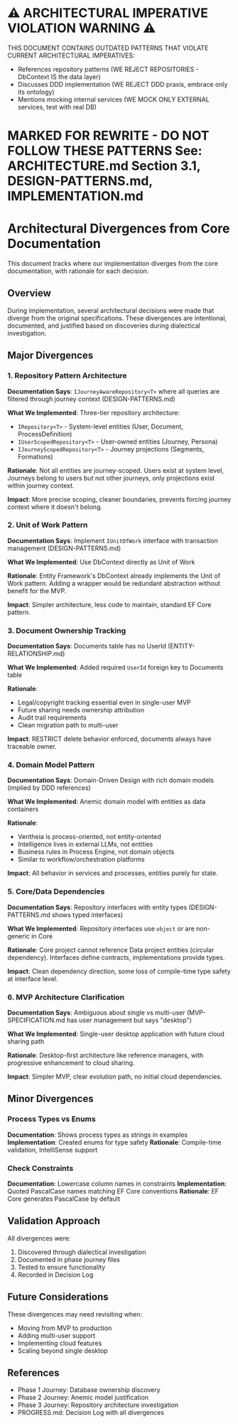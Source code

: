 ⚠️ **ARCHITECTURAL IMPERATIVE VIOLATION WARNING** ⚠️
==================================================
THIS DOCUMENT CONTAINS OUTDATED PATTERNS THAT VIOLATE CURRENT ARCHITECTURAL IMPERATIVES:
- References repository patterns (WE REJECT REPOSITORIES - DbContext IS the data layer)
- Discusses DDD implementation (WE REJECT DDD praxis, embrace only its ontology)
- Mentions mocking internal services (WE MOCK ONLY EXTERNAL services, test with real DB)

MARKED FOR REWRITE - DO NOT FOLLOW THESE PATTERNS
See: ARCHITECTURE.md Section 3.1, DESIGN-PATTERNS.md, IMPLEMENTATION.md
==================================================

# Architectural Divergences from Core Documentation

This document tracks where our implementation diverges from the core documentation, with rationale for each decision.

## Overview

During implementation, several architectural decisions were made that diverge from the original specifications. These divergences are intentional, documented, and justified based on discoveries during dialectical investigation.

## Major Divergences

### 1. Repository Pattern Architecture

**Documentation Says**: `IJourneyAwareRepository<T>` where all queries are filtered through journey context (DESIGN-PATTERNS.md)

**What We Implemented**: Three-tier repository architecture:
- `IRepository<T>` - System-level entities (User, Document, ProcessDefinition)
- `IUserScopedRepository<T>` - User-owned entities (Journey, Persona)
- `IJourneyScopedRepository<T>` - Journey projections (Segments, Formations)

**Rationale**: Not all entities are journey-scoped. Users exist at system level, Journeys belong to users but not other journeys, only projections exist within journey context.

**Impact**: More precise scoping, cleaner boundaries, prevents forcing journey context where it doesn't belong.

### 2. Unit of Work Pattern

**Documentation Says**: Implement `IUnitOfWork` interface with transaction management (DESIGN-PATTERNS.md)

**What We Implemented**: Use DbContext directly as Unit of Work

**Rationale**: Entity Framework's DbContext already implements the Unit of Work pattern. Adding a wrapper would be redundant abstraction without benefit for the MVP.

**Impact**: Simpler architecture, less code to maintain, standard EF Core pattern.

### 3. Document Ownership Tracking

**Documentation Says**: Documents table has no UserId (ENTITY-RELATIONSHIP.md)

**What We Implemented**: Added required `UserId` foreign key to Documents table

**Rationale**: 
- Legal/copyright tracking essential even in single-user MVP
- Future sharing needs ownership attribution
- Audit trail requirements
- Clean migration path to multi-user

**Impact**: RESTRICT delete behavior enforced, documents always have traceable owner.

### 4. Domain Model Pattern

**Documentation Says**: Domain-Driven Design with rich domain models (implied by DDD references)

**What We Implemented**: Anemic domain model with entities as data containers

**Rationale**:
- Veritheia is process-oriented, not entity-oriented
- Intelligence lives in external LLMs, not entities
- Business rules in Process Engine, not domain objects
- Similar to workflow/orchestration platforms

**Impact**: All behavior in services and processes, entities purely for state.

### 5. Core/Data Dependencies

**Documentation Says**: Repository interfaces with entity types (DESIGN-PATTERNS.md shows typed interfaces)

**What We Implemented**: Repository interfaces use `object` or are non-generic in Core

**Rationale**: Core project cannot reference Data project entities (circular dependency). Interfaces define contracts, implementations provide types.

**Impact**: Clean dependency direction, some loss of compile-time type safety at interface level.

### 6. MVP Architecture Clarification

**Documentation Says**: Ambiguous about single vs multi-user (MVP-SPECIFICATION.md has user management but says "desktop")

**What We Implemented**: Single-user desktop application with future cloud sharing path

**Rationale**: Desktop-first architecture like reference managers, with progressive enhancement to cloud sharing.

**Impact**: Simpler MVP, clear evolution path, no initial cloud dependencies.

## Minor Divergences

### Process Types vs Enums

**Documentation**: Shows process types as strings in examples
**Implementation**: Created enums for type safety
**Rationale**: Compile-time validation, IntelliSense support

### Check Constraints

**Documentation**: Lowercase column names in constraints
**Implementation**: Quoted PascalCase names matching EF Core conventions
**Rationale**: EF Core generates PascalCase by default

## Validation Approach

All divergences were:
1. Discovered through dialectical investigation
2. Documented in phase journey files
3. Tested to ensure functionality
4. Recorded in Decision Log

## Future Considerations

These divergences may need revisiting when:
- Moving from MVP to production
- Adding multi-user support
- Implementing cloud features
- Scaling beyond single desktop

## References

- Phase 1 Journey: Database ownership discovery
- Phase 2 Journey: Anemic model justification
- Phase 3 Journey: Repository architecture investigation
- PROGRESS.md: Decision Log with all divergences